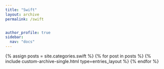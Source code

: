 ```yaml
---
title: "Swift"
layout: archive
permalink: /swift


author_profile: true
sidebar:
  nav: "docs"
---
```


{% assign posts = site.categories.swift %}
{% for post in posts %}
  {% include custom-archive-single.html type=entries_layout %}
{% endfor %}